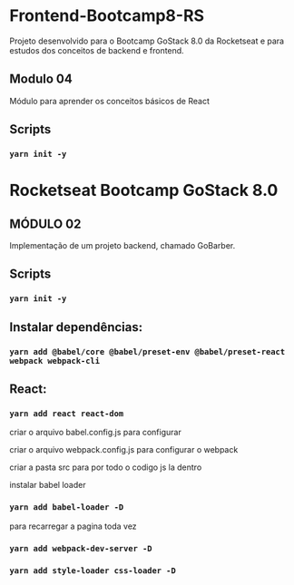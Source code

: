 # Frontend-Bootcamp8-RS

Projeto desenvolvido para o Bootcamp GoStack 8.0 da Rocketseat e para estudos dos conceitos de backend e frontend.

## Modulo 04

Módulo para aprender os conceitos básicos de React

## Scripts

### `yarn init -y`

# Rocketseat Bootcamp GoStack 8.0

## MÓDULO 02

Implementação de um projeto backend, chamado GoBarber.

## Scripts

### `yarn init -y`

## Instalar dependências:

### `yarn add @babel/core @babel/preset-env @babel/preset-react webpack webpack-cli`

## React:

### `yarn add react react-dom`

criar o arquivo babel.config.js para configurar

criar o arquivo webpack.config.js para configurar o webpack

criar a pasta src para por todo o codigo js la dentro

instalar babel loader

### `yarn add babel-loader -D`

para recarregar a pagina toda vez

### `yarn add webpack-dev-server -D`

### `yarn add style-loader css-loader -D`
